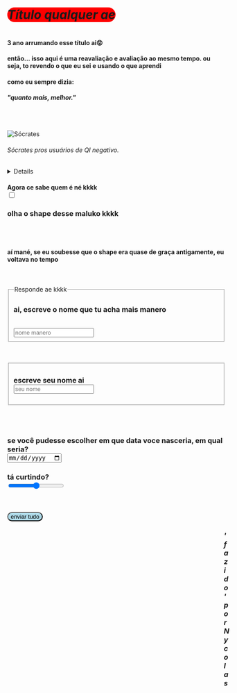 
<html>
<head>
  <link rel="stylesheet" href="style.css">
  
</head>
<body>
  <h1 style="border-radius: 50px; background-color: red; display: inline-block; "><em>Título qualquer ae</em></h1>
<h4>3 ano arrumando esse título ai😡</h4>
<h4>então... isso aqui é uma reavaliação e avaliação ao mesmo tempo. ou seja, to revendo o que eu sei e usando o que aprendi</h4>
    
<h4>como eu sempre dizia:

<h4><em> "quanto mais, melhor."</em></h4>
  
  <br>
  <br>

  
 <img src="https://i.imgur.com/hXyacXH.jpeg" alt="Sócrates"> <h6><em>Sócrates</em>
   pros usuários de QI negativo.</h6>
  

    
  <details>
  Sócrates (469–399 a.C.) foi um filósofo grego considerado um dos fundadores da filosofia ocidental. Ele não deixou escritos, e seu pensamento é conhecido principalmente por meio de Platão. Sócrates acreditava na busca da verdade através do diálogo e da reflexão crítica, utilizando o método socrático — uma forma de questionamento que levava as pessoas a examinarem suas próprias ideias. Foi condenado à morte por corromper a juventude de Atenas e por não reconhecer os deuses da cidade.
  </details>

<h4>Agora ce sabe quem é né kkkk
  <br>
  <input type="checkbox"></h4>
  
<h3>olha o shape desse maluko kkkk</h3>
  <br>
  <br>

  <h4>aí mané, se eu soubesse que o shape era quase de graça antigamente, eu voltava no tempo</h4>
<br>
  <br>

  <form action="https://formspree.io/f/xldnrewz" method="post">
    <fieldset>
      <legend>Responde ae kkkk</legend>
<h3> ai, escreve o nome que tu acha mais manero</h3><br>
  <input class="ss" type="text" placeholder="nome manero">
    </fieldset>
    </form>                       

<br>
<br>

<form action="https://formspree.io/f/xldnrewz" method="post">
  <fieldset>
<h3>escreve seu nome ai <br>
  <input class="ss" placeholder="seu nome"> </h3>
  </fieldset>
</form>
  <br>
  <br>


  <form action="https://formspree.io/f/xldnrewz" method="post">
  <h3>se você pudesse escolher em que data voce nasceria, em qual seria?<br>
    <input type="date"></h3>
  </form>
    
  <h3> tá curtindo? <br>
<input type="range"> </h3>

  
<br>
<br>
  <button style="border-radius: 15px; background-color: lightblue; ">enviar tudo</button>

  <h3 style="padding-left: 500px;"><em> 'fazido' por Nycolas</em></h3>
  
</body>
</html>
